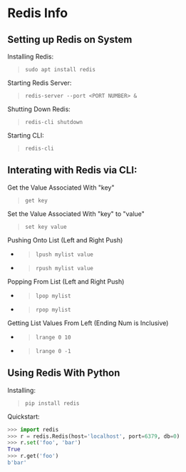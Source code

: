 # Redis Info
## Setting up Redis on System
Installing Redis:
> `sudo apt install redis`

Starting Redis Server:
> `redis-server --port <PORT NUMBER> &`

Shutting Down Redis:
> `redis-cli shutdown`

Starting CLI:
> `redis-cli` 

## Interating with Redis via CLI:
Get the Value Associated With "key"
> `get key`

Set the Value Associated With "key" to "value"
> `set key value`

Pushing Onto List (Left and Right Push)
- > `lpush mylist value`
- > `rpush mylist value`

Popping From List (Left and Right Push)
- > `lpop mylist`
- > `rpop mylist`

Getting List Values From Left (Ending Num is Inclusive)
- > `lrange 0 10`  
- > `lrange 0 -1`

## Using Redis With Python
Installing:
> `pip install redis`

Quickstart:
```py
>>> import redis
>>> r = redis.Redis(host='localhost', port=6379, db=0)
>>> r.set('foo', 'bar')
True
>>> r.get('foo')
b'bar'
```
